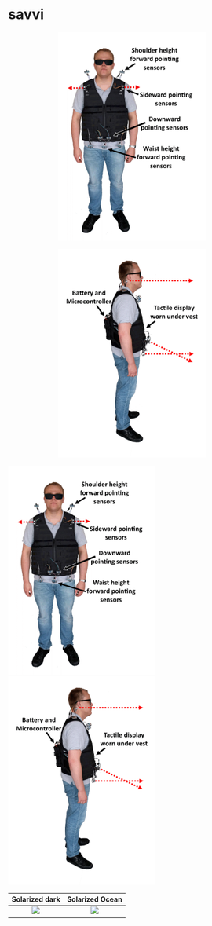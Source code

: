 # savvi


<p align="center">
  <img src="images/savvi_f.gif" width="300" />
</p>

<p align="center">
  <img src="images/savvi_s.gif" width="300" />
</p>


<p float="centre">
  <img src="images/savvi_f.gif" width="300" />
  <img src="images/savvi_s.gif" width="300" />
</p>


Solarized dark             |  Solarized Ocean
:-------------------------:|:-------------------------:
![](https://...Dark.png)  |  ![](https://...Ocean.png)